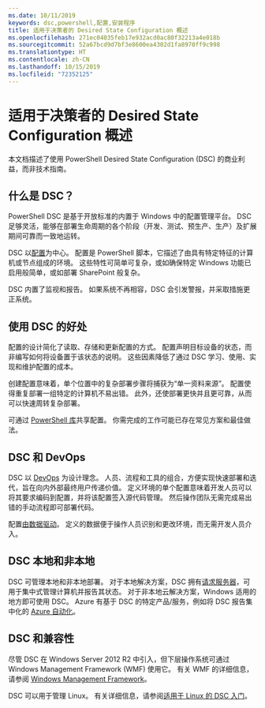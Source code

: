 ```yaml
---
ms.date: 10/11/2019
keywords: dsc,powershell,配置,安装程序
title: 适用于决策者的 Desired State Configuration 概述
ms.openlocfilehash: 271ec04035feb17e932acd0ac80f32213a4e018b
ms.sourcegitcommit: 52a67bcd9d7bf3e8600ea4302d1fa8970ff9c998
ms.translationtype: HT
ms.contentlocale: zh-CN
ms.lasthandoff: 10/15/2019
ms.locfileid: "72352125"
---
```

# <a name="desired-state-configuration-overview-for-decision-makers"></a>适用于决策者的 Desired State Configuration 概述

本文档描述了使用 PowerShell Desired State Configuration (DSC) 的商业利益，而非技术指南。

## <a name="what-is-dsc"></a>什么是 DSC？

PowerShell DSC 是基于开放标准的内置于 Windows 中的配置管理平台。 DSC 足够灵活，能够在部署生命周期的各个阶段（开发、测试、预生产、生产）及扩展期间可靠而一致地运转。

DSC 以[配置](../configurations/configurations.md)为中心。 配置是 PowerShell 脚本，它描述了由具有特定特征的计算机或节点组成的环境。 这些特性可简单可复杂，或如确保特定 Windows 功能已启用般简单，或如部署 SharePoint 般复杂。

DSC 内置了监视和报告。 如果系统不再相容，DSC 会引发警报，并采取措施更正系统。

## <a name="benefits-of-using-dsc"></a>使用 DSC 的好处

配置的设计简化了读取、存储和更新配置的方式。 配置声明目标设备的状态，而非编写如何将设备置于该状态的说明。 这些因素降低了通过 DSC 学习、使用、实现和维护配置的成本。

创建配置意味着，单个位置中的复杂部署步骤将捕获为“单一资料来源”。  配置使得重复部署一组特定的计算机不易出错。 此外，还使部署更快并且更可靠，从而可以快速周转复杂部署。

可通过 [PowerShell 库](https://powershellgallery.com)共享配置。 你需完成的工作可能已存在常见方案和最佳做法。

## <a name="dsc-and-devops"></a>DSC 和 DevOps

DSC 以 [DevOps](http://blogs.technet.com/b/ashleymcglone/archive/2015/11/20/devops-for-n00bs-ie-windows-people.aspx) 为设计理念。 人员、流程和工具的组合，方便实现快速部署和迭代，旨在向内外部最终用户传递价值。 定义环境的单个配置意味着开发人员可以将其要求编码到配置，并将该配置签入源代码管理。 然后操作团队无需完成易出错的手动流程即可部署代码。

配置[由数据驱动](../configurations/configData.md)。 定义的数据便于操作人员识别和更改环境，而无需开发人员介入。

## <a name="dsc-on-premises-and-off-premises"></a>DSC 本地和非本地

DSC 可管理本地和非本地部署。 对于本地解决方案，DSC 拥有[请求服务器](../pull-server/pullServer.md)，可用于集中式管理计算机并报告其状态。 对于非本地云解决方案，Windows 适用的地方即可使用 DSC。
Azure 有基于 DSC 的特定产品/服务，例如将 DSC 报告集中化的 [Azure 自动化](https://azure.microsoft.com/en-us/documentation/services/automation/)。

## <a name="dsc-and-compatibility"></a>DSC 和兼容性

尽管 DSC 在 Windows Server 2012 R2 中引入，但下层操作系统可通过 Windows Management Framework (WMF) 使用它。 有关 WMF 的详细信息，请参阅 [Windows Management Framework](/powershell/scripting/wmf/overview)。

DSC 可以用于管理 Linux。 有关详细信息，请参阅[适用于 Linux 的 DSC 入门](../getting-started/lnxGettingStarted.md)。
